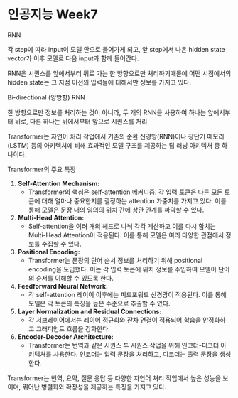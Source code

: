 # 인공지능 Week7

RNN

각 step에 따라 input이 모델 안으로 들어가게 되고, 앞 step에서 나온 hidden state vector가 이후 모델로 다음 input과 함께 들어간다.

RNN은 시퀀스를 앞에서부터 뒤로 가는 한 방향으로만 처리하기때문에 어떤 시점에서의 hidden state는 그 지점 이전의 입력들에 대해서만 정보를 가지고 있다.

Bi-directional (양방향) RNN

한 방향으로만 정보를 처리하는 것이 아니라, 두 개의 RNN을 사용하여 하나는 앞에서부터
뒤로, 다른 하나는 뒤에서부터 앞으로 시퀀스를 처리

Transformer는 자연어 처리 작업에서 기존의 순환 신경망(RNN)이나 장단기 메모리(LSTM) 등의 아키텍처에 비해 효과적인 모델 구조를 제공하는 딥 러닝 아키텍처 중 하나이다. 

Transformer의 주요 특징

1. **Self-Attention Mechanism:**
    - Transformer의 핵심은 self-attention 메커니즘. 각 입력 토큰은 다른 모든 토큰에 대해 얼마나 중요한지를 결정하는 attention 가중치를 가지고 있다. 이를 통해 모델은 문장 내의 임의의 위치 간에 상관 관계를 파악할 수 있다.
2. **Multi-Head Attention:**
    - Self-attention을 여러 개의 헤드로 나눠 각각 계산하고 이를 다시 합치는 Multi-Head Attention이 적용된다. 이를 통해 모델은 여러 다양한 관점에서 정보를 수집할 수 있다.
3. **Positional Encoding:**
    - Transformer는 문장의 단어 순서 정보를 처리하기 위해 positional encoding을 도입했다. 이는 각 입력 토큰에 위치 정보를 주입하여 모델이 단어의 순서를 이해할 수 있도록 한다.
4. **Feedforward Neural Network:**
    - 각 self-attention 레이어 이후에는 피드포워드 신경망이 적용된다. 이를 통해 모델은 각 토큰의 특징을 높은 수준으로 추출할 수 있다.
5. **Layer Normalization and Residual Connections:**
    - 각 서브레이어에서는 레이어 정규화와 잔차 연결이 적용되어 학습을 안정화하고 그래디언트 흐름을 강화한다.
6. **Encoder-Decoder Architecture:**
    - Transformer는 번역과 같은 시퀀스 투 시퀀스 작업을 위해 인코더-디코더 아키텍처를 사용한다. 인코더는 입력 문장을 처리하고, 디코더는 출력 문장을 생성한다.

Transformer는 번역, 요약, 질문 응답 등 다양한 자연어 처리 작업에서 높은 성능을 보이며, 뛰어난 병렬화와 확장성을 제공하는 특징을 가지고 있다.